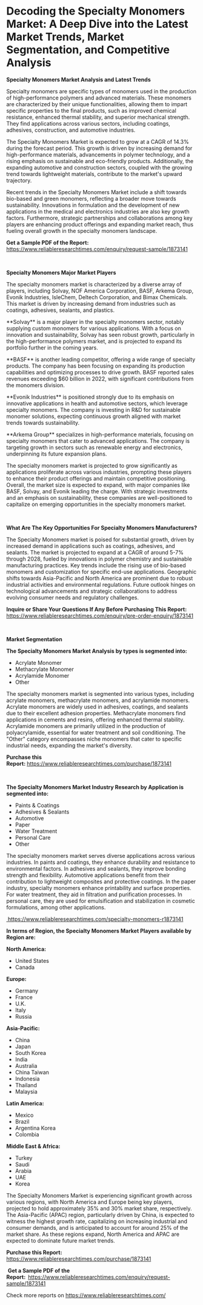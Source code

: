 <p><h1>Decoding the Specialty Monomers Market: A Deep Dive into the Latest Market Trends, Market Segmentation, and Competitive Analysis</h1></p><p><strong>Specialty Monomers Market Analysis and Latest Trends</strong></p>
<p><p>Specialty monomers are specific types of monomers used in the production of high-performance polymers and advanced materials. These monomers are characterized by their unique functionalities, allowing them to impart specific properties to the final products, such as improved chemical resistance, enhanced thermal stability, and superior mechanical strength. They find applications across various sectors, including coatings, adhesives, construction, and automotive industries.</p><p>The Specialty Monomers Market is expected to grow at a CAGR of 14.3% during the forecast period. This growth is driven by increasing demand for high-performance materials, advancements in polymer technology, and a rising emphasis on sustainable and eco-friendly products. Additionally, the expanding automotive and construction sectors, coupled with the growing trend towards lightweight materials, contribute to the market's upward trajectory.</p><p>Recent trends in the Specialty Monomers Market include a shift towards bio-based and green monomers, reflecting a broader move towards sustainability. Innovations in formulation and the development of new applications in the medical and electronics industries are also key growth factors. Furthermore, strategic partnerships and collaborations among key players are enhancing product offerings and expanding market reach, thus fueling overall growth in the specialty monomers landscape.</p></p>
<p><strong>Get a Sample PDF of the Report:&nbsp;</strong> <a href="https://www.reliableresearchtimes.com/enquiry/request-sample/1873141?utm_campaign=2999&utm_medium=2&utm_source=Github&utm_content=ia&utm_term=31032025&utm_id=specialty-monomers">https://www.reliableresearchtimes.com/enquiry/request-sample/1873141</a></p>
<p>&nbsp;</p>
<p><strong>Specialty Monomers Major Market Players</strong></p>
<p><p>The specialty monomers market is characterized by a diverse array of players, including Solvay, NOF America Corporation, BASF, Arkema Group, Evonik Industries, IsleChem, Deltech Corporation, and Bimax Chemicals. This market is driven by increasing demand from industries such as coatings, adhesives, sealants, and plastics.</p><p>**Solvay** is a major player in the specialty monomers sector, notably supplying custom monomers for various applications. With a focus on innovation and sustainability, Solvay has seen robust growth, particularly in the high-performance polymers market, and is projected to expand its portfolio further in the coming years.</p><p>**BASF** is another leading competitor, offering a wide range of specialty products. The company has been focusing on expanding its production capabilities and optimizing processes to drive growth. BASF reported sales revenues exceeding $60 billion in 2022, with significant contributions from the monomers division.</p><p>**Evonik Industries** is positioned strongly due to its emphasis on innovative applications in health and automotive sectors, which leverage specialty monomers. The company is investing in R&D for sustainable monomer solutions, expecting continuous growth aligned with market trends towards sustainability.</p><p>**Arkema Group** specializes in high-performance materials, focusing on specialty monomers that cater to advanced applications. The company is targeting growth in sectors such as renewable energy and electronics, underpinning its future expansion plans.</p><p>The specialty monomers market is projected to grow significantly as applications proliferate across various industries, prompting these players to enhance their product offerings and maintain competitive positioning. Overall, the market size is expected to expand, with major companies like BASF, Solvay, and Evonik leading the charge. With strategic investments and an emphasis on sustainability, these companies are well-positioned to capitalize on emerging opportunities in the specialty monomers market.</p></p>
<p>&nbsp;</p>
<p><strong>What Are The Key Opportunities For Specialty Monomers Manufacturers?</strong></p>
<p><p>The Specialty Monomers market is poised for substantial growth, driven by increased demand in applications such as coatings, adhesives, and sealants. The market is projected to expand at a CAGR of around 5-7% through 2028, fueled by innovations in polymer chemistry and sustainable manufacturing practices. Key trends include the rising use of bio-based monomers and customization for specific end-use applications. Geographic shifts towards Asia-Pacific and North America are prominent due to robust industrial activities and environmental regulations. Future outlook hinges on technological advancements and strategic collaborations to address evolving consumer needs and regulatory challenges.</p></p>
<p><strong>Inquire or Share Your Questions If Any Before Purchasing This Report:</strong> <a href="https://www.reliableresearchtimes.com/enquiry/pre-order-enquiry/1873141?utm_campaign=2999&utm_medium=2&utm_source=Github&utm_content=ia&utm_term=31032025&utm_id=specialty-monomers">https://www.reliableresearchtimes.com/enquiry/pre-order-enquiry/1873141</a></p>
<p>&nbsp;</p>
<p><strong>Market Segmentation</strong></p>
<p><strong>The Specialty Monomers Market Analysis by types is segmented into:</strong></p>
<p><ul><li>Acrylate Monomer</li><li>Methacrylate Monomer</li><li>Acrylamide Monomer</li><li>Other</li></ul></p>
<p><p>The specialty monomers market is segmented into various types, including acrylate monomers, methacrylate monomers, and acrylamide monomers. Acrylate monomers are widely used in adhesives, coatings, and sealants due to their excellent adhesion properties. Methacrylate monomers find applications in cements and resins, offering enhanced thermal stability. Acrylamide monomers are primarily utilized in the production of polyacrylamide, essential for water treatment and soil conditioning. The "Other" category encompasses niche monomers that cater to specific industrial needs, expanding the market's diversity.</p></p>
<p><strong>Purchase this Report:&nbsp;</strong><a href="https://www.reliableresearchtimes.com/purchase/1873141?utm_campaign=2999&utm_medium=2&utm_source=Github&utm_content=ia&utm_term=31032025&utm_id=specialty-monomers">https://www.reliableresearchtimes.com/purchase/1873141</a></p>
<p>&nbsp;</p>
<p><strong>The Specialty Monomers Market Industry Research by Application is segmented into:</strong></p>
<p><ul><li>Paints & Coatings</li><li>Adhesives & Sealants</li><li>Automotive</li><li>Paper</li><li>Water Treatment</li><li>Personal Care</li><li>Other</li></ul></p>
<p><p>The specialty monomers market serves diverse applications across various industries. In paints and coatings, they enhance durability and resistance to environmental factors. In adhesives and sealants, they improve bonding strength and flexibility. Automotive applications benefit from their contribution to lightweight composites and protective coatings. In the paper industry, specialty monomers enhance printability and surface properties. For water treatment, they aid in filtration and purification processes. In personal care, they are used for emulsification and stabilization in cosmetic formulations, among other applications.</p></p>
<p><a href="https://www.reliableresearchtimes.com/specialty-monomers-r1873141?utm_campaign=2999&utm_medium=2&utm_source=Github&utm_content=ia&utm_term=31032025&utm_id=specialty-monomers">&nbsp;https://www.reliableresearchtimes.com/specialty-monomers-r1873141</a></p>
<p><strong>In terms of Region, the Specialty Monomers Market Players available by Region are:</strong></p>
<p>
    <p> <strong> North America: </strong>
        <ul>
            <li>United States</li>
            <li>Canada</li>
        </ul>
        </p> 
    <p> <strong> Europe: </strong>
        <ul>
            <li>Germany</li>
            <li>France</li>
            <li>U.K.</li>
            <li>Italy</li>
            <li>Russia</li>
        </ul>
        </p> 
    <p> <strong> Asia-Pacific: </strong>
        <ul>
            <li>China</li>
            <li>Japan</li>
            <li>South Korea</li>
            <li>India</li>
            <li>Australia</li>
            <li>China Taiwan</li>
            <li>Indonesia</li>
            <li>Thailand</li>
            <li>Malaysia</li>
        </ul>
        </p> 
    <p> <strong> Latin America: </strong>
        <ul>
            <li>Mexico</li>
            <li>Brazil</li>
            <li>Argentina Korea</li>
            <li>Colombia</li>
        </ul>
        </p> 
    <p> <strong> Middle East & Africa: </strong>
        <ul>
            <li>Turkey</li>
            <li>Saudi</li>
            <li>Arabia</li>
            <li>UAE</li>
            <li>Korea</li>
        </ul>
    </p>
    </p>
<p><p>The Specialty Monomers Market is experiencing significant growth across various regions, with North America and Europe being key players, projected to hold approximately 35% and 30% market share, respectively. The Asia-Pacific (APAC) region, particularly driven by China, is expected to witness the highest growth rate, capitalizing on increasing industrial and consumer demands, and is anticipated to account for around 25% of the market share. As these regions expand, North America and APAC are expected to dominate future market trends.</p></p>
<p><strong>Purchase this Report: </strong><a href="https://www.reliableresearchtimes.com/purchase/1873141?utm_campaign=2999&utm_medium=2&utm_source=Github&utm_content=ia&utm_term=31032025&utm_id=specialty-monomers">https://www.reliableresearchtimes.com/purchase/1873141</a></p>
<p>&nbsp;<strong>Get a Sample PDF of the Report:&nbsp;&nbsp;</strong><a href="https://www.reliableresearchtimes.com/enquiry/request-sample/1873141?utm_campaign=2999&utm_medium=2&utm_source=Github&utm_content=ia&utm_term=31032025&utm_id=specialty-monomers">https://www.reliableresearchtimes.com/enquiry/request-sample/1873141</a></p>
<p><strong></strong></p>
<p>Check more reports on <a href="https://www.reliableresearchtimes.com/?utm_campaign=2999&utm_medium=2&utm_source=Github&utm_content=ia&utm_term=31032025&utm_id=specialty-monomers">https://www.reliableresearchtimes.com/</a></p>